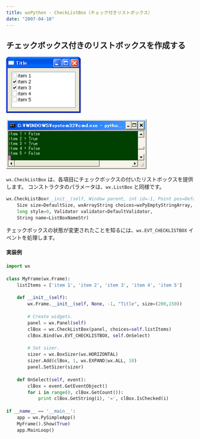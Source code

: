 ```yaml
---
title: wxPython - CheckListBox（チェック付きリストボックス）
date: "2007-04-10"
---
```


チェックボックス付きのリストボックスを作成する
----

![./image/20070410-check_list_box.png](./image/20070410-check_list_box.png)

![./image/20070410-check_list_box2.png](./image/20070410-check_list_box2.png)

`wx.CheckListBox` は、各項目にチェックボックスの付いたリストボックスを提供します。
コンストラクタのパラメータは、`wx.ListBox` と同様です。

```python
wx.CheckListBox#__init__(self, Window parent, int id=-1, Point pos=DefaultPosition,
    Size size=DefaultSize, wxArrayString choices=wxPyEmptyStringArray,
    long style=0, Validator validator=DefaultValidator,
    String name=ListBoxNameStr)
```

チェックボックスの状態が変更されたことを知るには、`wx.EVT_CHECKLISTBOX` イベントを処理します。

#### 実装例

```python
import wx

class MyFrame(wx.Frame):
    listItems = ['item 1', 'item 2', 'item 3', 'item 4', 'item 5']

    def __init__(self):
        wx.Frame.__init__(self, None, -1, "Title", size=(200,150))

        # Create widgets.
        panel = wx.Panel(self)
        clBox = wx.CheckListBox(panel, choices=self.listItems)
        clBox.Bind(wx.EVT_CHECKLISTBOX, self.OnSelect)

        # Set sizer.
        sizer = wx.BoxSizer(wx.HORIZONTAL)
        sizer.Add(clBox, 1, wx.EXPAND|wx.ALL, 10)
        panel.SetSizer(sizer)

    def OnSelect(self, event):
        clBox = event.GetEventObject()
        for i in range(0, clBox.GetCount()):
            print clBox.GetString(i), '=', clBox.IsChecked(i)

if __name__ == '__main__':
    app = wx.PySimpleApp()
    MyFrame().Show(True)
    app.MainLoop()
```

